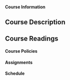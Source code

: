 #### Course Information
## Course Description
## Course Readings
#### Course Policies
#### Assignments
#### Schedule
